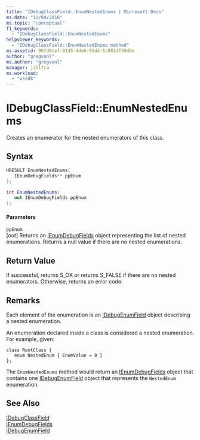 ```yaml
---
title: "IDebugClassField::EnumNestedEnums | Microsoft Docs"
ms.date: "11/04/2016"
ms.topic: "conceptual"
f1_keywords:
  - "IDebugClassField::EnumNestedEnums"
helpviewer_keywords:
  - "IDebugClassField::EnumNestedEnums method"
ms.assetid: 90fd0cef-9145-4de6-91d4-6c881df39d6e
author: "gregvanl"
ms.author: "gregvanl"
manager: jillfra
ms.workload:
  - "vssdk"
---
```

# IDebugClassField::EnumNestedEnums
Creates an enumerator for the nested enumerators of this class.

## Syntax

```cpp
HRESULT EnumNestedEnums(
   IEnumDebugFields** ppEnum
);
```

```csharp
int EnumNestedEnums(
   out IEnumDebugFields ppEnum
);
```

#### Parameters
`ppEnum`  
[out] Returns an [IEnumDebugFields](../../../extensibility/debugger/reference/ienumdebugfields.md) object representing the list of nested enumerations. Returns a null value if there are no nested enumerations.

## Return Value
If successful, returns S_OK or returns S_FALSE if there are no nested enumerators. Otherwise, returns an error code.

## Remarks
Each element of the enumeration is an [IDebugEnumField](../../../extensibility/debugger/reference/idebugenumfield.md) object describing a nested enumeration.

An enumeration declared inside a class is considered a nested enumeration. For example, given:

```
class RootClass {
   enum NestedEnum { EnumValue = 0 }
};
```

The `EnumNestedEnums` method would return an [IEnumDebugFields](../../../extensibility/debugger/reference/ienumdebugfields.md) object that contains one [IDebugEnumField](../../../extensibility/debugger/reference/idebugenumfield.md) object that represents the `NestedEnum` enumeration.

## See Also
[IDebugClassField](../../../extensibility/debugger/reference/idebugclassfield.md)  
[IEnumDebugFields](../../../extensibility/debugger/reference/ienumdebugfields.md)  
[IDebugEnumField](../../../extensibility/debugger/reference/idebugenumfield.md)
